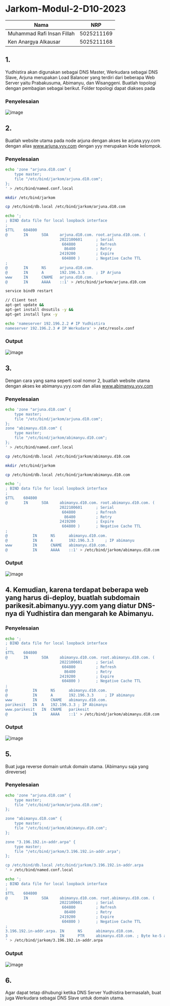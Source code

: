 # Jarkom-Modul-2-D10-2023

| Nama | NRP |
| ------- | ------- |
| Muhammad Rafi Insan Fillah | 5025211169  |
| Ken Anargya Alkausar | 5025211168  |

## 1. 
Yudhistira akan digunakan sebagai DNS Master, Werkudara sebagai DNS Slave, Arjuna merupakan Load Balancer yang terdiri dari beberapa Web Server yaitu Prabakusuma, Abimanyu, dan Wisanggeni. Buatlah topologi dengan pembagian sebagai berikut. Folder topologi dapat diakses pada

### Penyelesaian
![image](https://github.com/kenanargya/Jarkom-Modul-2-D10-2023/assets/92387421/3da73ed9-8697-4098-abd3-e6013684f8bc)

## 2.
Buatlah website utama pada node arjuna dengan akses ke arjuna.yyy.com dengan alias www.arjuna.yyy.com dengan yyy merupakan kode kelompok.

### Penyelesaian

```.sh
echo 'zone "arjuna.d10.com" {
    type master;
    file "/etc/bind/jarkom/arjuna.d10.com";
};
' > /etc/bind/named.conf.local

mkdir /etc/bind/jarkom

cp /etc/bind/db.local /etc/bind/jarkom/arjuna.d10.com
```

```.sh
echo ';
; BIND data file for local loopback interface
;
$TTL    604800
@       IN      SOA     arjuna.d10.com. root.arjuna.d10.com. (
                        2022100601      ; Serial
                         604800         ; Refresh
                          86400         ; Retry
                        2419200         ; Expire
                         604800 )       ; Negative Cache TTL
;
@       IN      NS      arjuna.d10.com.
@       IN      A       192.196.3.5     ; IP Arjuna
www     IN      CNAME   arjuna.d10.com.
@       IN      AAAA    ::1' > /etc/bind/jarkom/arjuna.d10.com

service bind9 restart
```

```.sh
// Client test
apt-get update &&
apt-get install dnsutils -y &&
apt-get install lynx -y

echo 'nameserver 192.196.2.2 # IP Yudhistira
nameserver 192.196.2.3 # IP Werkudara' > /etc/resolv.conf
```

### Output
![image](https://github.com/kenanargya/Jarkom-Modul-2-D10-2023/assets/92387421/0b9ed8cf-5f6d-4af1-8261-e75edc58d030)

## 3.
Dengan cara yang sama seperti soal nomor 2, buatlah website utama dengan akses ke abimanyu.yyy.com dan alias www.abimanyu.yyy.com

### Penyelesaian
```.sh
echo 'zone "arjuna.d10.com" {
    type master;
    file "/etc/bind/jarkom/arjuna.d10.com";
};
zone "abimanyu.d10.com" {
    type master;
    file "/etc/bind/jarkom/abimanyu.d10.com";
};
' > /etc/bind/named.conf.local

cp /etc/bind/db.local /etc/bind/jarkom/abimanyu.d10.com

mkdir /etc/bind/jarkom

cp /etc/bind/db.local /etc/bind/jarkom/abimanyu.d10.com
```

```.sh
echo ';
; BIND data file for local loopback interface
;
$TTL    604800
@       IN      SOA     abimanyu.d10.com. root.abimanyu.d10.com. (
                        2022100601      ; Serial
                         604800         ; Refresh
                          86400         ; Retry
                        2419200         ; Expire
                         604800 )       ; Negative Cache TTL
;
@       	IN      NS      abimanyu.d10.com.
@       	IN      A       192.196.3.3     ; IP abimanyu
www     	IN      CNAME   abimanyu.d10.com.
@       	IN      AAAA    ::1' > /etc/bind/jarkom/abimanyu.d10.com
```

### Output
![image](https://github.com/kenanargya/Jarkom-Modul-2-D10-2023/assets/92387421/756ece06-621a-4fbe-95db-bd937b85a2fe)

## 4. Kemudian, karena terdapat beberapa web yang harus di-deploy, buatlah subdomain parikesit.abimanyu.yyy.com yang diatur DNS-nya di Yudhistira dan mengarah ke Abimanyu.

### Penyelesaian
```.sh
echo ';
; BIND data file for local loopback interface
;
$TTL    604800
@       IN      SOA     abimanyu.d10.com. root.abimanyu.d10.com. (
                        2022100601      ; Serial
                         604800         ; Refresh
                          86400         ; Retry
                        2419200         ; Expire
                         604800 )       ; Negative Cache TTL
;
@       	IN      NS      abimanyu.d10.com.
@       	IN      A       192.196.3.3     ; IP abimanyu
www     	IN      CNAME   abimanyu.d10.com.
parikesit	IN	A	192.196.3.3	; IP Abimanyu
www.parikesit	IN	CNAME	parikesit 
@       	IN      AAAA    ::1' > /etc/bind/jarkom/abimanyu.d10.com
```

### Output
![image](https://github.com/kenanargya/Jarkom-Modul-2-D10-2023/assets/92387421/39920992-0031-4a98-a7d4-1aee7c894b15)

## 5.
Buat juga reverse domain untuk domain utama. (Abimanyu saja yang direverse)

### Penyelesaian
```.sh
echo 'zone "arjuna.d10.com" {
    type master;
    file "/etc/bind/jarkom/arjuna.d10.com";
};

zone "abimanyu.d10.com" {
    type master;
    file "/etc/bind/jarkom/abimanyu.d10.com";
};

zone "3.196.192.in-addr.arpa" {
    type master;
    file "/etc/bind/jarkom/3.196.192.in-addr.arpa";
};

cp /etc/bind/db.local /etc/bind/jarkom/3.196.192.in-addr.arpa
' > /etc/bind/named.conf.local
```

```.sh
echo ';
; BIND data file for local loopback interface
;
$TTL    604800
@       IN      SOA     abimanyu.d10.com. root.abimanyu.d10.com. (
                        2022100601      ; Serial
                         604800         ; Refresh
                          86400         ; Retry
                        2419200         ; Expire
                         604800 )       ; Negative Cache TTL
;
3.196.192.in-addr.arpa. IN      NS      abimanyu.d10.com.
3                       IN      PTR     abimanyu.d10.com. ; Byte ke-5 abimanyu
' > /etc/bind/jarkom/3.196.192.in-addr.arpa
```

### Output
![image](https://github.com/kenanargya/Jarkom-Modul-2-D10-2023/assets/92387421/68969851-8cad-4050-a4f4-caa3e2807809)

## 6. 
Agar dapat tetap dihubungi ketika DNS Server Yudhistira bermasalah, buat juga Werkudara sebagai DNS Slave untuk domain utama.








